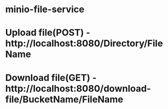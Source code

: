 # minio-file-service
# Upload file(POST) - http://localhost:8080/Directory/FileName
# Download file(GET) - http://localhost:8080/download-file/BucketName/FileName
